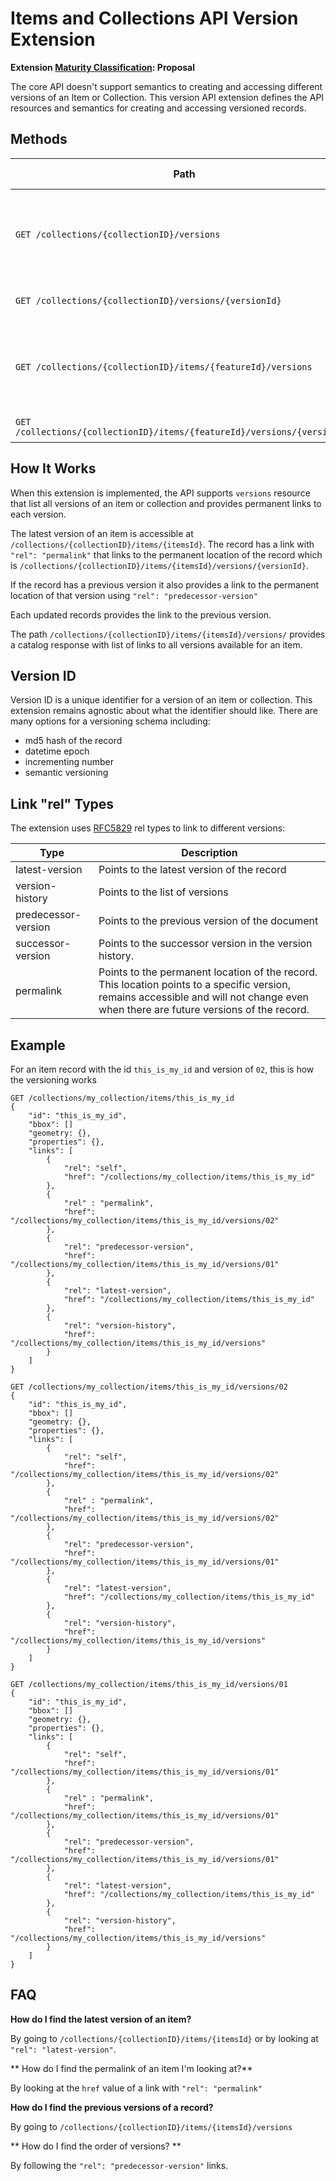 # Items and Collections API Version Extension

**Extension [Maturity Classification](../../../extensions/README.md#extension-maturity): Proposal**

The core API doesn't support semantics to creating and accessing different versions of an Item or Collection. This version API extension defines the API resources and semantics for creating and accessing versioned records.

## Methods

| Path                                                  | Content-Type Header | Description |
| ----------------------------------------------------- | ------------------- | ----------- |
| `GET /collections/{collectionID}/versions`              | `application/json`  | Returns a catalog response with links to all versions of a given collection. |
| `GET /collections/{collectionID}/versions/{versionId}`              | `application/json`  | Returns a collection record. |
| `GET /collections/{collectionID}/items/{featureId}/versions`              | `application/json`  | Returns a catalog response with links to all versions of a given item. |
| `GET /collections/{collectionID}/items/{featureId}/versions/{versionId}`              | `application/json`  | Returns an item record. |

## How It Works

When this extension is implemented, the API supports `versions` resource that list all versions of an item or collection and provides permanent links to each version.

The latest version of an item is accessible at `/collections/{collectionID}/items/{itemsId}`. The record has a link with `"rel": "permalink"` that links to the permanent location of the record which is `/collections/{collectionID}/items/{itemsId}/versions/{versionId}`.

If the record has a previous version it also provides a link to the permanent location of that version using `"rel": "predecessor-version"`

Each updated records provides the link to the previous version.

The path `/collections/{collectionID}/items/{itemsId}/versions/` provides a catalog response with list of links to all versions available for an item.

## Version ID
Version ID is a unique identifier for a version of an item or collection. This extension remains agnostic about what the identifier should like. There are many options for a versioning schema including:
- md5 hash of the record
- datetime epoch
- incrementing number
- semantic versioning

## Link "rel" Types
The extension uses [RFC5829](https://tools.ietf.org/html/rfc5829) rel types to link to different versions:

| Type                | Description |
| ------------------- | ----------- |
| latest-version      | Points to the latest version of the record |
| version-history     | Points to the list of versions |
| predecessor-version | Points to the previous version of the document |
| successor-version   | Points to the successor version in the version history. |
| permalink | Points to the permanent location of the record. This location points to a specific version, remains accessible and will not change even when there are future versions of the record. 

## Example
For an item record with the id `this_is_my_id` and version of `02`, this is how the versioning works

```
GET /collections/my_collection/items/this_is_my_id
{
    "id": "this_is_my_id",
    "bbox": []
    "geometry: {},
    "properties": {},
    "links": [
        {
            "rel": "self",
            "href": "/collections/my_collection/items/this_is_my_id"
        },
        {
            "rel" : "permalink",
            "href": "/collections/my_collection/items/this_is_my_id/versions/02"
        },
        {
            "rel": "predecessor-version",
            "href": "/collections/my_collection/items/this_is_my_id/versions/01"
        },
        {
            "rel": "latest-version",
            "href": "/collections/my_collection/items/this_is_my_id"
        },
        {
            "rel": "version-history",
            "href": "/collections/my_collection/items/this_is_my_id/versions"
        }
    ]
}
```

```
GET /collections/my_collection/items/this_is_my_id/versions/02
{
    "id": "this_is_my_id",
    "bbox": []
    "geometry: {},
    "properties": {},
    "links": [
        {
            "rel": "self",
            "href": "/collections/my_collection/items/this_is_my_id/versions/02"
        },
        {
            "rel" : "permalink",
            "href": "/collections/my_collection/items/this_is_my_id/versions/02"
        },
        {
            "rel": "predecessor-version",
            "href": "/collections/my_collection/items/this_is_my_id/versions/01"
        },
        {
            "rel": "latest-version",
            "href": "/collections/my_collection/items/this_is_my_id"
        },
        {
            "rel": "version-history",
            "href": "/collections/my_collection/items/this_is_my_id/versions"
        }
    ]
}
```

```
GET /collections/my_collection/items/this_is_my_id/versions/01
{
    "id": "this_is_my_id",
    "bbox": []
    "geometry: {},
    "properties": {},
    "links": [
        {
            "rel": "self",
            "href": "/collections/my_collection/items/this_is_my_id/versions/01"
        },
        {
            "rel" : "permalink",
            "href": "/collections/my_collection/items/this_is_my_id/versions/01"
        },
        {
            "rel": "predecessor-version",
            "href": "/collections/my_collection/items/this_is_my_id/versions/01"
        },
        {
            "rel": "latest-version",
            "href": "/collections/my_collection/items/this_is_my_id"
        },
        {
            "rel": "version-history",
            "href": "/collections/my_collection/items/this_is_my_id/versions"
        }
    ]
}
```

## FAQ

**How do I find the latest version of an item?**

By going to `/collections/{collectionID}/items/{itemsId}` or by looking at `"rel": "latest-version"`.

** How do I find the permalink of an item I'm looking at?**

By looking at the `href` value of a link with `"rel": "permalink"`

**How do I find the previous versions of a record?**

By going to `/collections/{collectionID}/items/{itemsId}/versions`

** How do I find the order of versions? **

By following the `"rel": "predecessor-version"` links.
